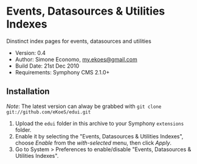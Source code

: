 # Events, Datasources & Utilities Indexes

Dinstinct index pages for events, datasources and utilities

- Version: 0.4
- Author: Simone Economo, my.ekoes@gmail.com
- Build Date: 21st Dec 2010
- Requirements: Symphony CMS 2.1.0+

## Installation

_Note_: The latest version can alway be grabbed with `git clone git://github.com/eKoeS/edui.git`

1. Upload the `edui` folder in this archive to your Symphony `extensions` folder.
2. Enable it by selecting the "Events, Datasources & Utilities Indexes", choose _Enable_ from the _with-selected_ menu, then click _Apply_.
3. Go to System > Preferences to enable/disable "Events, Datasources & Utilities Indexes".
